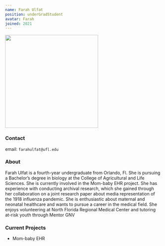 ```yaml
---
name: Farah Ulfat
position: underGradStudent
avatar: Farah 
joined: 2021
---
```


<img width="300" src="{{site.baseurl}}/images/people/{{page.avatar}}" data-action="zoom">

### Contact

email: `farahulfat@ufl.edu` <br>


### About

Farah Ulfat is a fourth-year undergraduate from Orlando, Fl. She is pursuing a Bachelor’s degree in biology at the College of Agricultural and Life Sciences. She is currently involved in the Mom-baby EHR project. She has experience with conducting archival research, which she gained through her collaboration on a joint research paper about media representation of the 1918 influenza pandemic. She is enthusiastic about maternal and neonatal healthcare and wants to pursue a career in the medical field. She enjoys volunteering at North Florida Regional Medical Center and tutoring at-risk youth through Mentor GNV


### Current Projects

- Mom-baby EHR 
